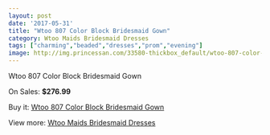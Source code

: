 ```yaml
---
layout: post
date: '2017-05-31'
title: "Wtoo 807 Color Block Bridesmaid Gown"
category: Wtoo Maids Bridesmaid Dresses
tags: ["charming","beaded","dresses","prom","evening"]
image: http://img.princessan.com/33580-thickbox_default/wtoo-807-color-block-bridesmaid-gown.jpg
---
```

Wtoo 807 Color Block Bridesmaid Gown

On Sales: **$276.99**
<a href="https://www.princessan.com/en/15617-wtoo-807-color-block-bridesmaid-gown.html"><amp-img layout="responsive" width="600" height="600" src="//img.princessan.com/33580-thickbox_default/wtoo-807-color-block-bridesmaid-gown.jpg" alt="Wtoo 807 Color Block Bridesmaid Gown 0" /></a>
<a href="https://www.princessan.com/en/15617-wtoo-807-color-block-bridesmaid-gown.html"><amp-img layout="responsive" width="600" height="600" src="//img.princessan.com/33583-thickbox_default/wtoo-807-color-block-bridesmaid-gown.jpg" alt="Wtoo 807 Color Block Bridesmaid Gown 1" /></a>
<a href="https://www.princessan.com/en/15617-wtoo-807-color-block-bridesmaid-gown.html"><amp-img layout="responsive" width="600" height="600" src="//img.princessan.com/33582-thickbox_default/wtoo-807-color-block-bridesmaid-gown.jpg" alt="Wtoo 807 Color Block Bridesmaid Gown 2" /></a>
<a href="https://www.princessan.com/en/15617-wtoo-807-color-block-bridesmaid-gown.html"><amp-img layout="responsive" width="600" height="600" src="//img.princessan.com/33581-thickbox_default/wtoo-807-color-block-bridesmaid-gown.jpg" alt="Wtoo 807 Color Block Bridesmaid Gown 3" /></a>

Buy it: [Wtoo 807 Color Block Bridesmaid Gown](https://www.princessan.com/en/15617-wtoo-807-color-block-bridesmaid-gown.html "Wtoo 807 Color Block Bridesmaid Gown")

View more: [Wtoo Maids Bridesmaid Dresses](https://www.princessan.com/en/115- "Wtoo Maids Bridesmaid Dresses")